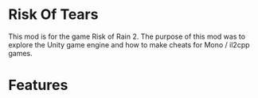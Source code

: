 # Risk Of Tears
This mod is for the game Risk of Rain 2.  The purpose of this mod was to explore the Unity game engine and how to make cheats for Mono / il2cpp games.

# Features
